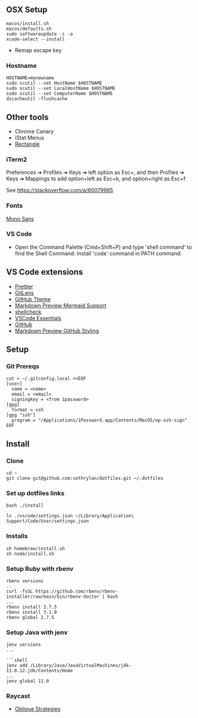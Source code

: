 ## OSX Setup

```shell
macos/install.sh
macos/defaults.sh
sudo softwareupdate -i -a
xcode-select --install
```

* Remap escape key

### Hostname

```shell
HOSTNAME=mynewname
sudo scutil --set HostName $HOSTNAME
sudo scutil --set LocalHostName $HOSTNAME
sudo scutil --set ComputerName $HOSTNAME
dscacheutil -flushcache
```

## Other tools

* Chrome Canary
* iStat Menus
* [Rectangle](https://rectangleapp.com/)


### iTerm2

Preferences ➔ Profiles ➔ Keys ➔ left option as Esc+, and then Profiles ➔ Keys ➔ Mappings to add option+left as Esc+b, and option+right as Esc+f

See https://stackoverflow.com/a/60079965


### Fonts

[Mono Sans](https://github.com/mona-sans)

### VS Code

* Open the Command Palette (Cmd+Shift+P) and type 'shell command' to find the Shell Command: Install 'code' command in PATH command.

## VS Code extensions

- [Prettier](https://marketplace.visualstudio.com/items?itemName=esbenp.prettier-vscode)
- [GitLens](https://arc.net/l/quote/hmjppduv)
- [GitHub Theme](https://marketplace.visualstudio.com/items?itemName=GitHub.github-vscode-theme)
- [Markdown Preview Mermaid Support](https://marketplace.visualstudio.com/items?itemName=bierner.markdown-mermaid)
- [shellcheck](https://github.com/vscode-shellcheck/vscode-shellcheck)
- [VSCode Essentials](https://marketplace.visualstudio.com/items?itemName=jabacchetta.vscode-essentials)
- [GitHub](https://marketplace.visualstudio.com/items?itemName=KnisterPeter.vscode-github)
- [Markdown Preview GitHub Styling](https://marketplace.visualstudio.com/items?itemName=bierner.markdown-preview-github-styles)


## Setup

### Git Prereqs

```shell
cat > ~/.gitconfig.local <<EOF
[user]
  name = <name>
  email = <email>
  signingkey = <from 1password>
[gpg]
  format = ssh
[gpg "ssh"]
  program = "/Applications/1Password.app/Contents/MacOS/op-ssh-sign"
EOF
```

## Install

### Clone

```shell
cd ~
git clone git@github.com:sethrylan/dotfiles.git ~/.dotfiles
```

### Set up dotfiles links

```shell
bash ./install
```

```shell
ln ./vscode/settings.json ~/Library/Application\ Support/Code/User/settings.json
```

### Installs

```shell
sh homebrew/install.sh
sh node/install.sh
```

### Setup Ruby with rbenv

```shell
rbenv versions
..
curl -fsSL https://github.com/rbenv/rbenv-installer/raw/main/bin/rbenv-doctor | bash
...
rbenv install 2.7.5
rbenv install 3.1.0
rbenv global 2.7.5
```

### Setup Java with jenv

```shell
jenv versions
...

```shell
jenv add /Library/Java/JavaVirtualMachines/jdk-11.0.12.jdk/Contents/Home
...
jenv global 11.0
```

### Raycast

- [Oblique Strategies](https://github.com/raycast/extensions/blob/be2ed8cc32c1a225ea8b3bde9bf708e8d9971b54/extensions/oblique-strategies/README.md)
